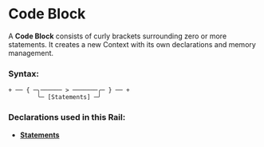 
# Code Block

A **Code Block** consists of curly brackets
surrounding zero or more statements.
It creates a new Context with its own
declarations and memory management.

### Syntax:

    + ── { ─╮────── > ───────╭─ } ── +
            ╰─ [Statements] ─╯

### Declarations used in this Rail:

- [**Statements**](Statements.md)
